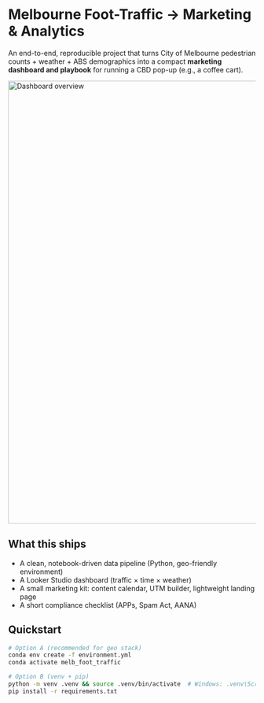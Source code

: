 # Melbourne Foot-Traffic → Marketing & Analytics

An end-to-end, reproducible project that turns City of Melbourne pedestrian counts + weather + ABS demographics into a compact **marketing dashboard and playbook** for running a CBD pop-up (e.g., a coffee cart).

<img alt="Dashboard overview" src="web/dashboard_overview.png" width="900">

## What this ships
- A clean, notebook-driven data pipeline (Python, geo-friendly environment)
- A Looker Studio dashboard (traffic × time × weather)
- A small marketing kit: content calendar, UTM builder, lightweight landing page
- A short compliance checklist (APPs, Spam Act, AANA)

## Quickstart
```bash
# Option A (recommended for geo stack)
conda env create -f environment.yml
conda activate melb_foot_traffic

# Option B (venv + pip)
python -m venv .venv && source .venv/bin/activate  # Windows: .venv\Scripts\activate
pip install -r requirements.txt
